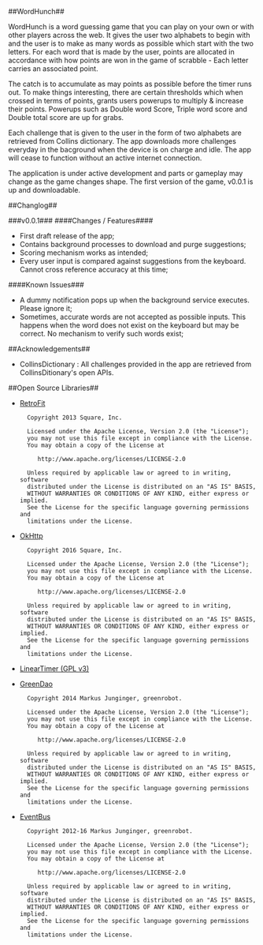 ##WordHunch##

WordHunch is a word guessing game that you can play on your own or with other players across the web. It gives the user two alphabets to begin with and the user is to make as many words as possible which start with the two letters. For each word that is made by the user, points are allocated in accordance with how points are won in the game of scrabble - Each letter carries an associated point.

The catch is to accumulate as may points as possible before the timer runs out. To make things interesting, there are certain thresholds which when crossed in terms of points, grants users powerups to multiply & increase their points. Powerups such as Double word Score, Triple word score and Double total score are up for grabs. 

Each challenge that is given to the user in the form of two alphabets are retrieved from Collins dictionary. The app downloads more challenges everyday in the bacground when the device is on charge and idle. The app will cease to function without an active internet connection.

The application is under active development and parts or gameplay may change as the game changes shape. The first version of the game, v0.0.1 is up and downloadable.

##Changlog##

###v0.0.1###
####Changes / Features####
* First draft release of the app;
* Contains background processes to download and purge suggestions;
* Scoring mechanism works as intended;
* Every user input is compared against suggestions from the keyboard. Cannot cross reference accuracy at this time;

####Known Issues###
* A dummy notification pops up when the background service executes. Please ignore it;
* Sometimes, accurate words are not accepted as possible inputs. This happens when the word does not exist on the keyboard but may be correct. No mechanism to verify such words exist;

##Acknowledgements##

* CollinsDictionary : All challenges provided in the app are retrieved from CollinsDitionary's open APIs.

##Open Source Libraries##
* [RetroFit](https://github.com/square/retrofit)

        Copyright 2013 Square, Inc.

        Licensed under the Apache License, Version 2.0 (the "License");
        you may not use this file except in compliance with the License.
        You may obtain a copy of the License at

           http://www.apache.org/licenses/LICENSE-2.0

        Unless required by applicable law or agreed to in writing, software
        distributed under the License is distributed on an "AS IS" BASIS,
        WITHOUT WARRANTIES OR CONDITIONS OF ANY KIND, either express or implied.
        See the License for the specific language governing permissions and
        limitations under the License.
        
* [OkHttp](https://github.com/square/okhttp)

        Copyright 2016 Square, Inc.

        Licensed under the Apache License, Version 2.0 (the "License");
        you may not use this file except in compliance with the License.
        You may obtain a copy of the License at

           http://www.apache.org/licenses/LICENSE-2.0

        Unless required by applicable law or agreed to in writing, software
        distributed under the License is distributed on an "AS IS" BASIS,
        WITHOUT WARRANTIES OR CONDITIONS OF ANY KIND, either express or implied.
        See the License for the specific language governing permissions and
        limitations under the License.

* [LinearTimer (GPL v3)](https://github.com/krtkush/LinearTimer)
* [GreenDao](https://github.com/greenrobot/greenDAO)

        Copyright 2014 Markus Junginger, greenrobot.

        Licensed under the Apache License, Version 2.0 (the "License");
        you may not use this file except in compliance with the License.
        You may obtain a copy of the License at

           http://www.apache.org/licenses/LICENSE-2.0

        Unless required by applicable law or agreed to in writing, software
        distributed under the License is distributed on an "AS IS" BASIS,
        WITHOUT WARRANTIES OR CONDITIONS OF ANY KIND, either express or implied.
        See the License for the specific language governing permissions and
        limitations under the License.
        
* [EventBus](https://github.com/greenrobot/EventBus)

        Copyright 2012-16 Markus Junginger, greenrobot.

        Licensed under the Apache License, Version 2.0 (the "License");
        you may not use this file except in compliance with the License.
        You may obtain a copy of the License at

           http://www.apache.org/licenses/LICENSE-2.0

        Unless required by applicable law or agreed to in writing, software
        distributed under the License is distributed on an "AS IS" BASIS,
        WITHOUT WARRANTIES OR CONDITIONS OF ANY KIND, either express or implied.
        See the License for the specific language governing permissions and
        limitations under the License.

